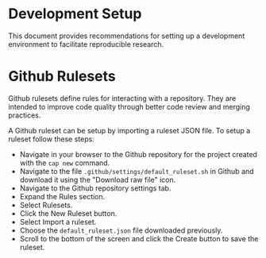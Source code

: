 Development Setup
===============
This document provides recommendations for setting up a development environment
to facilitate reproducible research.
# Github Rulesets
Github rulesets define rules for interacting with a repository.  They are
intended to improve code quality through better code review and merging
practices.

A Github ruleset can be setup by importing a ruleset JSON file.
To setup a ruleset follow these steps:
* Navigate in your browser to the Github repository for the project created
with the `cap new` command.
* Navigate to the file `.github/settings/default_ruleset.sh` in Github and
download it using the "Download raw file" icon.
* Navigate to the Github repository settings tab.
* Expand the Rules section.
* Select Rulesets.
* Click the New Ruleset button.
* Select Import a ruleset.
* Choose the `default_ruleset.json` file downloaded previously.
* Scroll to the bottom of the screen and click the Create button to save
the ruleset.
